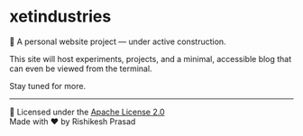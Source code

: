 # xetindustries

🚧 A personal website project — under active construction.

This site will host experiments, projects, and a minimal, accessible blog that can even be viewed from the terminal.

Stay tuned for more.

---

📄 Licensed under the [Apache License 2.0](./LICENSE)  
Made with ❤️ by Rishikesh Prasad
